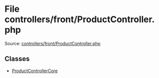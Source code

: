 File controllers/front/ProductController.php
=========

Source: [controllers/front/ProductController.php](https://github.com/PrestaShop/PrestaShop/blob/1.6.0.1/controllers/front/ProductController.php)


Classes
-------

* [ProductControllerCore](class.ProductControllerCore.md)

